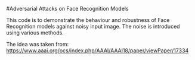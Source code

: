 #Adversarial Attacks on Face Recognition Models

This code is to demonstrate the behaviour and robustness of Face Recognition models against 
noisy input image. The noise is introduced using various methods.

The idea was taken from: https://www.aaai.org/ocs/index.php/AAAI/AAAI18/paper/viewPaper/17334
